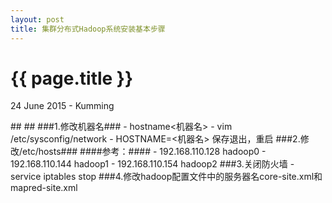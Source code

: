 ```yaml
---
layout: post
title: 集群分布式Hadoop系统安装基本步骤
---
```


{{ page.title }}
================
<p class="meta">24 June 2015 - Kumming</p>
## ##
###1.修改机器名###
- hostname<机器名>
- vim /etc/sysconfig/network
- HOSTNAME=<机器名> 保存退出，重启
###2.修改/etc/hosts###
####参考：####
- 192.168.110.128 hadoop0
- 192.168.110.144 hadoop1
- 192.168.110.154 hadoop2
###3.关闭防火墙
- service iptables stop
###4.修改hadoop配置文件中的服务器名core-site.xml和mapred-site.xml
